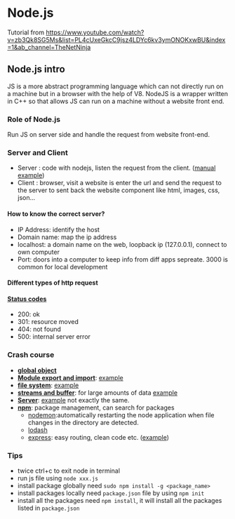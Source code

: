 # Node.js

Tutorial from https://www.youtube.com/watch?v=zb3Qk8SG5Ms&list=PL4cUxeGkcC9jsz4LDYc6kv3ymONOKxwBU&index=1&ab_channel=TheNetNinja

## Node.js intro

JS is a more abstract programming language which can not directly run on a machine but in a browser with the help of V8. NodeJS is a wrapper written in C++ so that allows JS can run on a machine without a website front end.

### Role of Node.js

Run JS on server side and handle the request from website front-end.

### Server and Client

- Server : code with nodejs, listen the request from the client. ([manual example](./node-crash-course/server.js))
- Client : browser, visit a website is enter the url and send the request to the server to sent back the website component like html, images, css, json...

#### How to know the correct server?

- IP Address: identify the host
- Domain name: map the ip address
- localhost: a domain name on the web, loopback ip (127.0.0.1), connect to own computer
- Port: doors into a computer to keep info from diff apps sepreate. 3000 is common for local development

#### Different types of http request

#### [Status codes](https://developer.mozilla.org/en-US/docs/Web/HTTP/Status)

- 200: ok
- 301: resource moved
- 404: not found
- 500: internal server error

### Crash course

- [**global object**](https://www.geeksforgeeks.org/node-js-global-objects/#:~:text=server%2Dside%20scripting.-,Node.,without%20importing%20any%20particular%20module.)
- [**Module export and import**](https://adrianmejia.com/getting-started-with-node-js-modules-require-exports-imports-npm-and-beyond/): [example](./node-crash-course/modules.js)
- [**file system**](https://nodejs.org/api/fs.html): [example](./node-crash-course/files.js)
- [**streams and buffer**](https://nodesource.com/blog/understanding-streams-in-nodejs/): for large amounts of data [example](./node-crash-course/streams.js)
- [**Server**](https://www.digitalocean.com/community/tutorials/how-to-create-a-web-server-in-node-js-with-the-http-module#step-1-creating-a-basic-http-server): [example](./node-crash-course/server.js) not exactly the same.
- [**npm**](https://www.npmjs.com/): package management, can search for packages
  - [nodemon](https://www.npmjs.com/package/nodemon):automatically restarting the node application when file changes in the directory are detected.
  - [lodash](https://lodash.com/)
  - [express](http://expressjs.com/): easy routing, clean code etc. ([example](./node-crash-course/app.js))

### Tips

- twice ctrl+c to exit node in terminal
- run js file using `node xxx.js`
- install package globally need `sudo npm install -g <package_name>`
- install packages locally need `package.json` file by using `npm init`
- install all the packages need `npm install`, it will install all the packages listed in `package.json`
